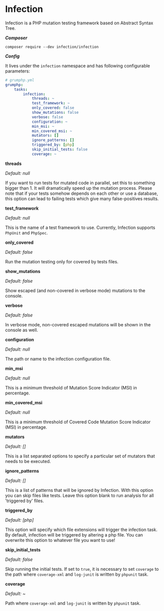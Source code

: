 # Infection

Infection is a PHP mutation testing framework based on Abstract Syntax Tree.

***Composer***

```
composer require --dev infection/infection
```

***Config***

It lives under the `infection` namespace and has following configurable parameters:

```yaml
# grumphp.yml
grumphp:
    tasks:
        infection:
            threads: ~
            test_framework: ~
            only_covered: false
            show_mutations: false
            verbose: false
            configuration: ~
            min_msi: ~
            min_covered_msi: ~
            mutators: []
            ignore_patterns: []
            triggered_by: [php]
            skip_initial_tests: false
            coverage: ~
```

**threads**

*Default: null*

If you want to run tests for mutated code in parallel, set this to something bigger than 1.
It will dramatically speed up the mutation process.
Please note that if your tests somehow depends on each other or use a database, this option can lead
to failing tests which give many false-positives results.


**test_framework**

*Default: null*

This is the name of a test framework to use. Currently, Infection supports `PhpUnit` and `PhpSpec`.


**only_covered**

*Default: false*

Run the mutation testing only for covered by tests files.


**show_mutations**

*Default: false*

Show escaped (and non-covered in verbose mode) mutations to the console.


**verbose**

*Default: false*

In verbose mode, non-covered escaped mutations will be shown in the console as well.


**configuration**

*Default: null*

The path or name to the infection configuration file.


**min_msi**

*Default: null*

This is a minimum threshold of Mutation Score Indicator (MSI) in percentage.


**min_covered_msi**

*Default: null*

This is a minimum threshold of Covered Code Mutation Score Indicator (MSI) in percentage.


**mutators**

*Default: []*

This is a list separated options to specify a particular set of mutators that needs to be executed. 


**ignore_patterns**

*Default: []*

This is a list of patterns that will be ignored by Infection.
With this option you can skip files like tests. Leave this option blank to run analysis for all
'triggered by' files.


**triggered_by**

*Default: [php]*

This option will specify which file extensions will trigger the infection task.
By default, infection will be triggered by altering a php file. 
You can overwrite this option to whatever file you want to use!

**skip_initial_tests**

*Default: false*

Skip running the initial tests. If set to `true`, it is necessary to set `coverage` to the
path where `coverage-xml` and `log-junit` is written by `phpunit` task.

**coverage**

*Default: ~*

Path where `coverage-xml` and `log-junit` is written by `phpunit` task.